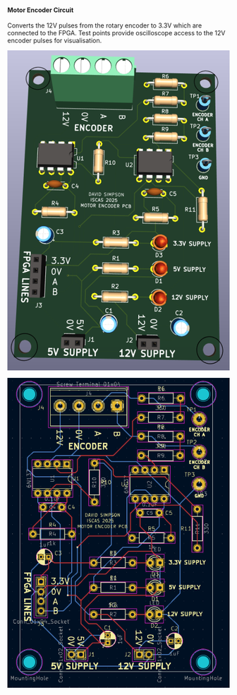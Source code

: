 #### Motor Encoder Circuit

Converts the 12V pulses from the rotary encoder to 3.3V which are connected to the FPGA. Test points provide oscilloscope access to the 12V encoder pulses for visualisation.

<p align="center">
  <img src="../../../../assets/motor_encoder_pcb_3D.PNG" alt="Motor Encoder pcb 3D" width="600"/>
</p>

<p align="center">
  <img src="../../../../assets/motor_encoder_pcb.PNG" alt="Motor Encoder pcb" width="600"/>
</p>
